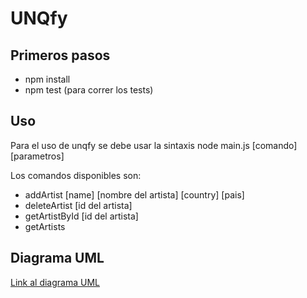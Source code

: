 # UNQfy

## Primeros pasos
* npm install
* npm test (para correr los tests)

## Uso
Para el uso de unqfy se debe usar la sintaxis
node main.js [comando] [parametros]

Los comandos disponibles son:
* addArtist [name] [nombre del artista] [country] [pais]
* deleteArtist [id del artista]
* getArtistById [id del artista]
* getArtists

## Diagrama UML
[Link al diagrama UML](https://drive.google.com/file/d/1uwzQhLygGmY4_a6f51_WZdYxhqfI1mBD/view?usp=sharing)
